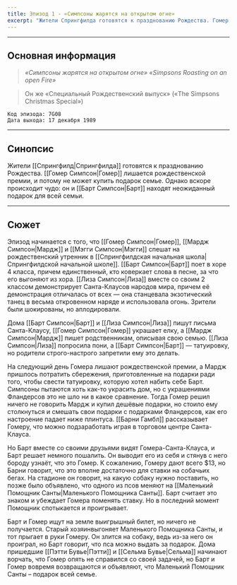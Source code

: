 ```yaml
---
title: Эпизод 1 - «Симпсоны жарятся на открытом огне»
excerpt: "Жители Спрингфилда готовятся к празднованию Рождества. Гомер лишается рождественской премии, и потому не может купить подарок семье. Однако вскоре происходит чудо: он и Барт находят неожиданный подарок для всей семьи."
---
```

___
## Основная информация
>*«Симпсоны жарятся на открытом огне»*
> *«Simpsons Roasting on an open Fire»*

>Он же «Специальный Рождественский выпуск» («The Simpsons Christmas Special»)

```
Код эпизода: 7G08
Дата выхода: 17 декабря 1989
```

___
## Синопсис
Жители [[Спрингфилд|Спрингфилда]] готовятся к празднованию Рождества. [[Гомер Симпсон|Гомер]] лишается рождественской премии, и потому не может купить подарок семье. Однако вскоре происходит чудо: он и [[Барт Симпсон|Барт]] находят неожиданный подарок для всей семьи.

___

## Сюжет
Эпизод начинается с того, что [[Гомер Симпсон|Гомер]], [[Мардж Симпсон|Мардж]] и [[Мэгги Симпсон|Мэгги]] спешат на рождественский утренник в [[Спрингфилдская начальная школа|Спрингфилдской начальной школе]]. [[Барт Симпсон|Барт]] поет в хоре 4 класса, причем единственный, кто коверкает слова в песне, за что его выгоняют из хора. [[Лиза Симпсон|Лиза]] вместе со своим 2 классом демонстрирует Санта-Клаусов народов мира, причем её демонстрация отличалась от всех — она станцевала экзотический танец в весьма откровенном наряде и использовала огонь. Зрители были шокированы, но аплодировали.

Дома [[Барт Симпсон|Барт]] и [[Лиза Симпсон|Лиза]] пишут письма Санта-Клаусу, [[Гомер Симпсон|Гомер]] украшает елку, а [[Мардж Симпсон|Мардж]] пишет родственникам, описывая свою семью. [[Лиза Симпсон|Лиза]] попросила пони, а [[Барт Симпсон|Барт]] — татуировку, но родители строго-настрого запретили ему это делать.

На следующий день Гомера лишают рождественской премии, а Мардж пришлось потратить сбережения, приготовленные на подарки ради того, чтобы свести татуировку, которую хотел набить себе Барт. Симпсоны пытаются хоть как-то украсить дом, но с украшениями Фландерсов это не шло ни в какое сравнение. Тогда Гомер решил ничего не говорить Мардж и купил дешёвые подарки, но стоило ему столкнуться и смешать свои подарки с подарками Фландерсов, как его настроение падает ниже плинтуса. [[Барни Гамбл]] рассказывает Гомеру, что можно подзаработать играя в торговом центре Санта-Клауса.

Но Барт вместе со своими друзьями видят Гомера-Санта-Клауса, и Барт решает немного пошалить. Он выводит его из себя и стянув с него бороду узнаёт, что это Гомер. К сожалению, Гомеру дают всего $13, но Барни говорит, что это вполне достаточно для ставки на собачьих бегах. На стадионе он говорит, на какую собаку нужно поставить, но позже было объявлено, что одного из псов меняют на [[Маленький Помощник Санты|Маленького Помощника Санты]]. Барт считает это знаком и убеждает Гомера поменять ставку. Но в последний момент Помощник спотыкается и проигрывает.

Барт и Гомер ищут на земле выигрышный билет, но ничего не получается. Старый хозяинвыгоняет Маленького Помощника Санты, и тот прыгает в руки Гомеру. Он злится на собаку, ведь из-за него он проиграл, но Барт говорит, что пса можно выдать за подарок. Дома пришедшие [[Пэтти Бувье|Пэтти]] и [[Сельма Бувье|Сельма]] начинают ворчать, что Гомер опять не справился со своей задачей, но Барт и Гомер вовремя возвращаются и объявляют, что Маленький Помощник Санты – подарок всей семье.